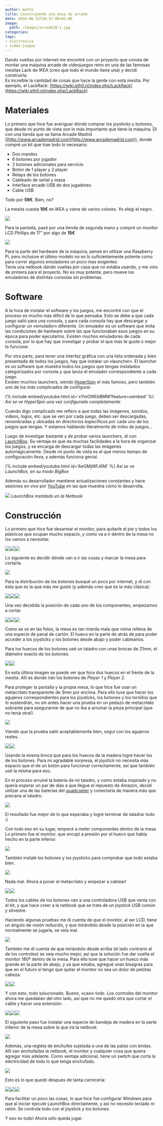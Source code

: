 ```yaml
---
author: matto
title: Construyendo una mesa de arcade
date: 2016-06-22T18:57:00+01:00
image: 
  path: /images/arcade28-1.jpg
categories:
tags:
- electronica
- video-juegos
---
```


Dando vueltas por internet me encontré con un proyecto que consta de montar una máquina arcade de videojuegos retro en una de las famosas mesitas Lack de IKEA (creo que todo el mundo tiene una) y decidí construirla.  
Es increíble la cantidad de cosas que hace la gente con esta mesita. Por ejemplo, el LackRack: [https://wiki.eth0.nl/index.php/LackRack](https://wiki.eth0.nl/index.php/LackRack)

# Materiales

Lo primero que hice fue averiguar dónde comprar los joysticks y botones, que desde mi punto de vista son lo más importante que tiene la máquina. Di con una tienda que se llama Arcade Madrid ([http://www.arcademadrid.com](http://www.arcademadrid.com)), donde compré un kit que trae todo lo necesario:

- Dos mandos
- 6 botones por jugador
- 2 botones adicionales para servicio
- Botón de 1 player y 2 player
- Relays de los botones
- Cableado de señal y masa
- Interface arcade USB de dos jugadores
- Cable USB

Todo por **59€**. Bien, no?

La mesita cuesta **10€** en IKEA y viene de varios colores. Yo elegí el negro.

![](/images/lack.jpg)

Para la pantalla, pasé por una tienda de segunda mano y compré un monitor LCD Phillips de 17” por algo de **15€**

![](/images/mon_pic.jpg)

Para la parte del hardware de la máquina, pensé en utilizar una Raspberry Pi, pero inclusive el último modelo no es lo suficientemente potente como para correr algunos emuladores un poco mas exigentes.  
Tenía una netbook dando vueltas por casa que no estaba usando, y me vino de primera para el proyecto. No es muy potente, pero mueve los emuladores de distintas consolas sin problemas.

# Software

A la hora de instalar el software y los juegos, me encontré con que el proceso es mucho más difícil de lo que pensaba. Esto se debe a que cada juego salió para una consola, y para cada consola hay que descargar y configurar un «emulador» diferente. Un emulador es un software que imita las condiciones de hardware sobre las que funcionaban esos juegos en su época para poder ejecutarlos. Existen muchos emuladores de cada consola, por lo que hay que investigar y probar el que mas te guste o mejor te funcione.

Por otra parte, para tener una interfaz gráfica con una lista ordenada y bien presentada de todos los juegos, hay que instalar un «launcher». El launcher es un software que muestra todos los juegos que tengas instalados categorizados por consola y que lanza el emulador correspondiente a cada juego.  
Existen muchos launchers, siendo [HyperSpin](http://www.hyperspin-fe.com/) el más famoso, pero también uno de los más complicados de configurar.

{% include embed/youtube.html id='xYmOI9EbBMM?feature=oembed' %}
_Así se ve HyperSpin una vez configurado completamente_

Cuando digo complicado me refiero a que todas las imágenes, sonidos, videos, logos, etc. que se ven por cada juego, deben ser descargadas, renombradas y ubicadas en directorios específicos por cada uno de los juegos que tengas. Y estamos hablando literalmente de miles de juegos...

Luego de investigar bastante y de probar varios launchers, di con [LaunchBox](http://www.launchbox-app.com). Su ventaja es que da muchas facilidades a la hora de organizar los juegos, y se encarga de descargar todas las imágenes automágicamente. Desde mi punto de vista es el que menos tiempo de configuración lleva, y además funciona genial.

{% include embed/youtube.html id='AeGMjt9FJ6M' %}
_Así se ve LaunchBox, en su modo BigBox_

Además su desarrollador mantiene actualizaciones constantes y hace sesiones en vivo por [YouTube](https://www.youtube.com/channel/UCSIht6UXIEXIgz4eXAEShxA) en las que muestra cómo lo desarrolla.

![](/images/launchbox.jpg)
_LaunchBox instalado en la Netbook_

# Construcción

Lo primero que hice fue desarmar el monitor, para quitarle el pie y todos los plásticos que ocupan mucho espacio, y como va a ir dentro de la mesa no los vamos a necesitar.

![](/images/arcade1.jpg)![](/images/arcade2.jpg)![](/images/arcade3.jpg)

Lo siguiente es decidir dónde van a ir las cosas y marcar la mesa para cortarla.

![](/images/arcade4.jpg)

Para la distribución de los botones busqué un poco por internet, y di con ésta que es la que más me gustó (y además creo que es la más clásica):

![](/images/button_layout.jpg)![](/images/arcade5.jpg)![](/images/arcade6.jpg)

Una vez decidida la posición de cada uno de los componentes, empezamos a cortar.

![](/images/arcade7.jpg)![](/images/arcade8.jpg)![](/images/arcade9.jpg)

Como se ve en las fotos, la mesa es tan mierda mala que viene rellena de una especie de panal de cartón. El hueco en la parte de atrás de para poder acceder a los joysticks y los botones desde abajo y poder cablearlos.

Para los huecos de los botones usé un taladro con unas brocas de 21mm, el diámetro exacto de los botones.

![](/images/arcade10.jpg)![](/images/arcade11.jpg)

En esta última imagen se puede ver que hice dos huecos en el frente de la mesita. Allí es donde irán los botones de _Player 1_ y _Player 2_.

Para proteger la pantalla y la propia mesa, lo que hice fue usar un metacrilato transparente de 3mm por encima. Para ello tuve que hacer los agujeros correspondientes para los joysticks, los botones y los tornillos que lo sostendrán, no sin antes hacer una prueba en un pedazo de metacrilato sobrante para asegurarme de que no iba a arruinar la pieza principal (que no tenía otra!).

![](/images/arcade12.jpg)

Viendo que la prueba salió aceptablemente bien, seguí con los agujeros reales.

![](/images/arcade13.jpg)![](/images/arcade14.jpg)

Usando la misma broca que para los huecos de la madera logré hacer los de los botones. Para mi agradable sorpresa, el joystick no necesita más espacio que el de un botón para funcionar correctamente, así que también usé la misma para eso.

En el proceso arruiné la batería de mi taladro, y como estaba inspirado y no quería esperar un par de días a que llegue el repuesto de Amazon, decidí utilizar una de las baterías del [quadcopter](https://matto.io/armando-un-quadcopter/) y conectarla de manera más que precaria al taladro.

![](/images/arcade15.jpg)

El resultado fue mejor de lo que esperaba y logré terminar de taladrar todo :)

Con todo eso en su lugar, empecé a meter componentes dentro de la mesa. Lo primero fue el monitor, que encajó a presión por el hueco que había hecho en la parte inferior.

![](/images/arcade16.jpg)

También instalé los botones y los joysticks para comprobar que todo estaba bien.

![](/images/arcade17.jpg)

Nada mal. Ahora a poner el metacrilato y empezar a cablear!

![](/images/arcade18.jpg)![](/images/arcade19.jpg)

Todos los cables de los botones van a una controladora USB que venía con el kit, y que hace creer a la netbook que se trata de un joystick USB común y silvestre.

Haciendo algunas pruebas me di cuenta de que el monitor, al ser LCD, tiene un ángulo de visión reducido, y que mirándolo desde la posición en la que normalmente se jugaría, se veía mal.

![](/images/viewing-angles.jpg)

También me di cuenta de que mirándolo desde arriba (el lado contrario al de los controles) se veía mucho mejor, así que la solución fue dar vuelta el monitor 180º dentro de la mesa. Para ello tuve que hacer un hueco más grande en la parte de abajo, y ya que estaba, agregué unas bisagras para que en el futuro si tengo que quitar el monitor no sea un dolor de pelotas cabeza.

![](/images/arcade20.jpg)![](/images/arcade21.jpg)

Y con esto, todo solucionado. Bueno, «casi» todo. Los controles del monitor ahora me quedaban del otro lado, así que no me quedó otra que cortar el cable y hacer una extensión.

![](/images/arcade22.jpg)![](/images/arcade23.jpg)![](/images/arcade24.jpg)

El siguiente paso fue instalar una especie de bandeja de madera en la parte inferior de la mesa sobre la que irá la netbook.

![](/images/arcade25.jpg)

Además, una regleta de enchufes sujetada a una de las patas con bridas. Allí van enchufadas la netbook, el monitor y cualquier cosa que quiera agregar más adelante. Como ventaja adicional, tiene un switch que corta la electricidad de todo lo que tenga enchufado.

![](/images/arcade26.jpg)

Esto es lo que quedó después de tanta carnicería:

![](/images/arcade27.jpg)![](/images/arcade28.jpg)![](/images/arcade29.jpg)

Para facilitar un poco las cosas, lo que hice fue configurar Windows para que al iniciar ejecute LaunchBox directamente, y así no necesito teclado ni ratón. Se controla todo con el joystick y los botones.

Y eso es todo! Ahora sólo queda jugar.
